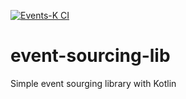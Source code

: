 [![Events-K CI](https://github.com/GregoryBevan/events-k/actions/workflows/ci.yml/badge.svg)](https://github.com/GregoryBevan/events-k/actions/workflows/ci.yml)

# event-sourcing-lib
Simple event sourging library with Kotlin
